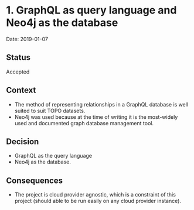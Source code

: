 # 1. GraphQL as query language and Neo4j as the database

Date: 2019-01-07

## Status

Accepted

## Context

* The method of representing relationships in a GraphQL database is well suited to suit TOPO datasets. 
* Neo4j was used because at the time of writing it is the most-widely used and documented graph database management tool. 

## Decision

* GraphQL as the query language
* Neo4j as the database.

## Consequences

* The project is cloud provider agnostic, which is a constraint of this project (should able to be run easily on any cloud provider instance).

